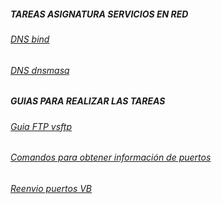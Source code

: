##### TAREAS ASIGNATURA SERVICIOS EN RED
###### [DNS bind](docs/dns.md)
###### [DNS dnsmasq](docs/dnsmasq.md)

##### GUIAS PARA REALIZAR LAS TAREAS
###### [Guia FTP vsftp](docs1/vsftp.md)
###### [Comandos para obtener información de puertos](docs1/puertos-cmandos.md)
###### [Reenvio puertos VB](docs1/puertosVB.md)


